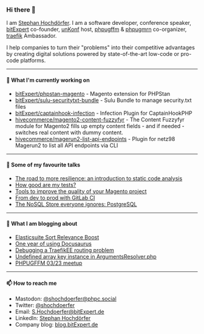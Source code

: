 ### Hi there 👋

I am [Stephan Hochdörfer](https://phpc.social/@shochdoerfer). I am a software developer, conference speaker, [bitExpert](https://www.bitExpert.de) co-founder, [unKonf](https://www.unKonf.de) host, [phpugffm](https://www.phpugffm.de) & [phpugmrn](https://www.phpugmrn.de) co-organizer, [traefik](https://traefik.io) Ambassador.

I help companies to turn their "problems" into their competitive advantages by creating digital solutions powered by state-of-the-art low-code or pro-code platforms.

---

#### 👷 What I'm currently working on

- [bitExpert/phpstan-magento](https://github.com/bitExpert/phpstan-magento) - Magento extension for PHPStan
- [bitExpert/sulu-securitytxt-bundle](https://github.com/bitExpert/sulu-securitytxt-bundle) - Sulu Bundle to manage security.txt files
- [bitExpert/captainhook-infection](https://github.com/bitExpert/captainhook-infection) - Infection Plugin for CaptainHookPHP
- [hivecommerce/magento2-content-fuzzyfyr](https://github.com/hivecommerce/magento2-content-fuzzyfyr) - The Content Fuzzyfyr module for Magento2 fills up empty content fields - and if needed - switches real content with dummy content.
- [hivecommerce/magerun2-list-api-endpoints](https://github.com/hivecommerce/magerun2-list-api-endpoints) - Plugin for netz98 Magerun2 to list all API endpoints via CLI

---

#### 💬 Some of my favourite talks

- [The road to more resilience: an introduction to static code analysis](https://talks.bitexpert.de/mm22uk-phpstan/)
- [How good are my tests?](https://talks.bitexpert.de/phpsw20-testquality/)
- [Tools to improve the quality of your Magento project](https://talks.bitexpert.de/mageconf20-magentoqa/)
- [From dev to prod with GitLab CI](https://talks.bitexpert.de/phpruhr19-gitlabci/)
- [The NoSQL Store everyone ignores: PostgreSQL](https://talks.bitexpert.de/confoo17-postgres-nosql/)

---

#### 💬 What I am blogging about
<!--- blog_start --->
- [Elasticsuite Sort Relevance Boost](https://blog.bitexpert.de/blog/elasticsuite_sort_relevance_boost)
- [One year of using Docusaurus](https://blog.bitexpert.de/blog/one_year_of_docusaurus)
- [Debugging a TraefikEE routing problem](https://blog.bitexpert.de/blog/debugging_traefikee_routing_problem)
- [Undefined array key instance in ArgumentsResolver.php](https://blog.bitexpert.de/blog/magento_undefined_key_arguments_resolver)
- [PHPUGFFM 03/23 meetup](https://blog.bitexpert.de/blog/phpugffm_meetup_may_2023)
<!--- blog_end --->

---

#### 📫 How to reach me

- Mastodon: [@shochdoerfer@phpc.social](https://phpc.social/@shochdoerfer)
- Twitter: [@shochdoerfer](https://twitter.com/shochdoerfer)
- Email: [S.Hochdoerfer@bitExpert.de](mailto://S.Hochdoerfer@bitExpert.de)
- LinkedIn: [Stephan Hochdörfer](https://www.linkedin.com/in/stephanhochdoerfer/)
- Company blog: [blog.bitExpert.de](https://blog.bitExpert.de)
